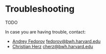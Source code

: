 # Troubleshooting

TODO

In case you are having trouble, contact:

* [Andrey Fedorov](https://github.com/fedorov) fedorov@bwh.harvard.edu
* [Christian Herz](https://github.com/che85) cherz@bwh.harvard.edu

